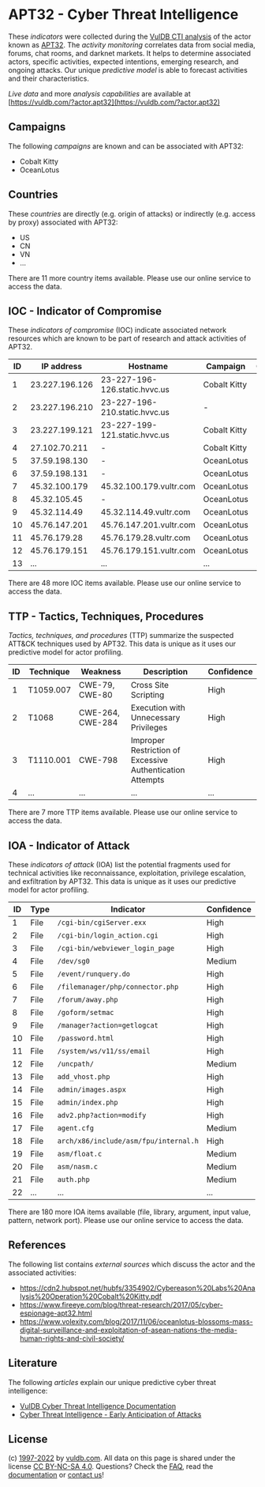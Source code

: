 # APT32 - Cyber Threat Intelligence

These _indicators_ were collected during the [VulDB CTI analysis](https://vuldb.com/?kb.cti) of the actor known as [APT32](https://vuldb.com/?actor.apt32). The _activity monitoring_ correlates data from social media, forums, chat rooms, and darknet markets. It helps to determine associated actors, specific activities, expected intentions, emerging research, and ongoing attacks. Our unique _predictive model_ is able to forecast activities and their characteristics.

_Live data_ and more _analysis capabilities_ are available at [https://vuldb.com/?actor.apt32](https://vuldb.com/?actor.apt32)

## Campaigns

The following _campaigns_ are known and can be associated with APT32:

* Cobalt Kitty
* OceanLotus

## Countries

These _countries_ are directly (e.g. origin of attacks) or indirectly (e.g. access by proxy) associated with APT32:

* US
* CN
* VN
* ...

There are 11 more country items available. Please use our online service to access the data.

## IOC - Indicator of Compromise

These _indicators of compromise_ (IOC) indicate associated network resources which are known to be part of research and attack activities of APT32.

ID | IP address | Hostname | Campaign | Confidence
-- | ---------- | -------- | -------- | ----------
1 | 23.227.196.126 | 23-227-196-126.static.hvvc.us | Cobalt Kitty | High
2 | 23.227.196.210 | 23-227-196-210.static.hvvc.us | - | High
3 | 23.227.199.121 | 23-227-199-121.static.hvvc.us | Cobalt Kitty | High
4 | 27.102.70.211 | - | Cobalt Kitty | High
5 | 37.59.198.130 | - | OceanLotus | High
6 | 37.59.198.131 | - | OceanLotus | High
7 | 45.32.100.179 | 45.32.100.179.vultr.com | OceanLotus | Medium
8 | 45.32.105.45 | - | OceanLotus | High
9 | 45.32.114.49 | 45.32.114.49.vultr.com | OceanLotus | Medium
10 | 45.76.147.201 | 45.76.147.201.vultr.com | OceanLotus | Medium
11 | 45.76.179.28 | 45.76.179.28.vultr.com | OceanLotus | Medium
12 | 45.76.179.151 | 45.76.179.151.vultr.com | OceanLotus | Medium
13 | ... | ... | ... | ...

There are 48 more IOC items available. Please use our online service to access the data.

## TTP - Tactics, Techniques, Procedures

_Tactics, techniques, and procedures_ (TTP) summarize the suspected ATT&CK techniques used by APT32. This data is unique as it uses our predictive model for actor profiling.

ID | Technique | Weakness | Description | Confidence
-- | --------- | -------- | ----------- | ----------
1 | T1059.007 | CWE-79, CWE-80 | Cross Site Scripting | High
2 | T1068 | CWE-264, CWE-284 | Execution with Unnecessary Privileges | High
3 | T1110.001 | CWE-798 | Improper Restriction of Excessive Authentication Attempts | High
4 | ... | ... | ... | ...

There are 7 more TTP items available. Please use our online service to access the data.

## IOA - Indicator of Attack

These _indicators of attack_ (IOA) list the potential fragments used for technical activities like reconnaissance, exploitation, privilege escalation, and exfiltration by APT32. This data is unique as it uses our predictive model for actor profiling.

ID | Type | Indicator | Confidence
-- | ---- | --------- | ----------
1 | File | `/cgi-bin/cgiServer.exx` | High
2 | File | `/cgi-bin/login_action.cgi` | High
3 | File | `/cgi-bin/webviewer_login_page` | High
4 | File | `/dev/sg0` | Medium
5 | File | `/event/runquery.do` | High
6 | File | `/filemanager/php/connector.php` | High
7 | File | `/forum/away.php` | High
8 | File | `/goform/setmac` | High
9 | File | `/manager?action=getlogcat` | High
10 | File | `/password.html` | High
11 | File | `/system/ws/v11/ss/email` | High
12 | File | `/uncpath/` | Medium
13 | File | `add_vhost.php` | High
14 | File | `admin/images.aspx` | High
15 | File | `admin/index.php` | High
16 | File | `adv2.php?action=modify` | High
17 | File | `agent.cfg` | Medium
18 | File | `arch/x86/include/asm/fpu/internal.h` | High
19 | File | `asm/float.c` | Medium
20 | File | `asm/nasm.c` | Medium
21 | File | `auth.php` | Medium
22 | ... | ... | ...

There are 180 more IOA items available (file, library, argument, input value, pattern, network port). Please use our online service to access the data.

## References

The following list contains _external sources_ which discuss the actor and the associated activities:

* https://cdn2.hubspot.net/hubfs/3354902/Cybereason%20Labs%20Analysis%20Operation%20Cobalt%20Kitty.pdf
* https://www.fireeye.com/blog/threat-research/2017/05/cyber-espionage-apt32.html
* https://www.volexity.com/blog/2017/11/06/oceanlotus-blossoms-mass-digital-surveillance-and-exploitation-of-asean-nations-the-media-human-rights-and-civil-society/

## Literature

The following _articles_ explain our unique predictive cyber threat intelligence:

* [VulDB Cyber Threat Intelligence Documentation](https://vuldb.com/?kb.cti)
* [Cyber Threat Intelligence - Early Anticipation of Attacks](https://www.scip.ch/en/?labs.20201022)

## License

(c) [1997-2022](https://vuldb.com/?kb.changelog) by [vuldb.com](https://vuldb.com/?kb.about). All data on this page is shared under the license [CC BY-NC-SA 4.0](https://creativecommons.org/licenses/by-nc-sa/4.0/). Questions? Check the [FAQ](https://vuldb.com/?kb.faq), read the [documentation](https://vuldb.com/?kb) or [contact us](https://vuldb.com/?contact)!
